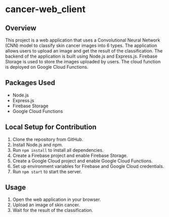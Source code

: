 # cancer-web_client

## Overview
This project is a web application that uses a Convolutional Neural Network (CNN) model to classify skin cancer images into 6 types. The application allows users to upload an image and get the result of the classification. The backend of the application is built using Node.js and Express.js. Firebase Storage is used to store the images uploaded by users. The cloud function is deployed on Google Cloud Functions.

## Packages Used
- Node.js
- Express.js
- Firebase Storage
- Google Cloud Functions

## Local Setup for Contribution
1. Clone the repository from GitHub.
2. Install Node.js and npm.
3. Run `npm install` to install all dependencies.
4. Create a Firebase project and enable Firebase Storage.
5. Create a Google Cloud project and enable Google Cloud Functions.
6. Set up environment variables for Firebase and Google Cloud credentials.
7. Run `npm start` to start the server.

## Usage
1. Open the web application in your browser.
2. Upload an image of skin cancer.
3. Wait for the result of the classification.
